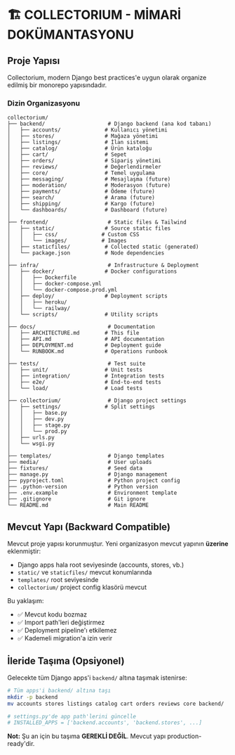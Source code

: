 # 🏗️ COLLECTORIUM - MİMARİ DOKÜMANTASYONU

## Proje Yapısı

Collectorium, modern Django best practices'e uygun olarak organize edilmiş bir monorepo yapısındadır.

### Dizin Organizasyonu

```
collectorium/
├── backend/                    # Django backend (ana kod tabanı)
│   ├── accounts/              # Kullanıcı yönetimi
│   ├── stores/                # Mağaza yönetimi
│   ├── listings/              # İlan sistemi
│   ├── catalog/               # Ürün kataloğu
│   ├── cart/                  # Sepet
│   ├── orders/                # Sipariş yönetimi
│   ├── reviews/               # Değerlendirmeler
│   ├── core/                  # Temel uygulama
│   ├── messaging/             # Mesajlaşma (future)
│   ├── moderation/            # Moderasyon (future)
│   ├── payments/              # Ödeme (future)
│   ├── search/                # Arama (future)
│   ├── shipping/              # Kargo (future)
│   └── dashboards/            # Dashboard (future)
│
├── frontend/                   # Static files & Tailwind
│   ├── static/                # Source static files
│   │   ├── css/              # Custom CSS
│   │   └── images/           # Images
│   ├── staticfiles/           # Collected static (generated)
│   └── package.json           # Node dependencies
│
├── infra/                      # Infrastructure & Deployment
│   ├── docker/                # Docker configurations
│   │   ├── Dockerfile
│   │   ├── docker-compose.yml
│   │   └── docker-compose.prod.yml
│   ├── deploy/                # Deployment scripts
│   │   ├── heroku/
│   │   └── railway/
│   └── scripts/               # Utility scripts
│
├── docs/                       # Documentation
│   ├── ARCHITECTURE.md        # This file
│   ├── API.md                 # API documentation
│   ├── DEPLOYMENT.md          # Deployment guide
│   └── RUNBOOK.md             # Operations runbook
│
├── tests/                      # Test suite
│   ├── unit/                  # Unit tests
│   ├── integration/           # Integration tests
│   ├── e2e/                   # End-to-end tests
│   └── load/                  # Load tests
│
├── collectorium/               # Django project settings
│   ├── settings/              # Split settings
│   │   ├── base.py
│   │   ├── dev.py
│   │   ├── stage.py
│   │   └── prod.py
│   ├── urls.py
│   └── wsgi.py
│
├── templates/                  # Django templates
├── media/                      # User uploads
├── fixtures/                   # Seed data
├── manage.py                   # Django management
├── pyproject.toml              # Python project config
├── .python-version             # Python version
├── .env.example                # Environment template
├── .gitignore                  # Git ignore
└── README.md                   # Main README
```

## Mevcut Yapı (Backward Compatible)

Mevcut proje yapısı korunmuştur. Yeni organizasyon mevcut yapının **üzerine** eklenmiştir:

- Django apps hala root seviyesinde (accounts, stores, vb.)
- `static/` ve `staticfiles/` mevcut konumlarında
- `templates/` root seviyesinde
- `collectorium/` project config klasörü mevcut

Bu yaklaşım:
- ✅ Mevcut kodu bozmaz
- ✅ Import path'leri değiştirmez
- ✅ Deployment pipeline'ı etkilemez
- ✅ Kademeli migration'a izin verir

## İleride Taşıma (Opsiyonel)

Gelecekte tüm Django apps'i `backend/` altına taşımak istenirse:

```bash
# Tüm apps'i backend/ altına taşı
mkdir -p backend
mv accounts stores listings catalog cart orders reviews core backend/

# settings.py'de app path'lerini güncelle
# INSTALLED_APPS = ['backend.accounts', 'backend.stores', ...]
```

**Not:** Şu an için bu taşıma **GEREKLİ DEĞİL**. Mevcut yapı production-ready'dir.


